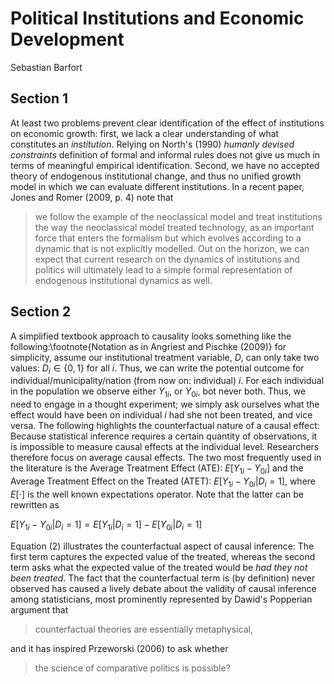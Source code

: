 # Political Institutions and Economic Development
Sebastian Barfort

## Section 1 
At least two problems prevent clear identification of the effect of institutions on economic growth: first, we lack a clear understanding of what constitutes an *institution*. Relying on North's (1990) *humanly devised constraints* definition of formal and informal rules does not give us much in terms of meaningful empirical identification. Second, we have no accepted theory of endogenous institutional change, and thus no unified growth model in which we can evaluate different institutions. In a recent paper, Jones and Romer (2009, p. 4) note that 

> we follow the example of the neoclassical model and treat institutions the way the neoclassical model treated technology, as an important force that enters the formalism but which evolves according to a dynamic that is not explicitly modelled. Out on the horizon, we can expect that current research on the dynamics of institutions and politics will ultimately lead to a simple formal representation of endogenous institutional dynamics as well.



## Section 2
A simplified textbook approach to causality looks something like the following:\footnote{Notation as in Angriest and Pischke (2009)} for simplicity, assume our institutional treatment variable, $D$, can only take two values: $D_i \in \{0,1\}$ 
for all $i$. Thus, we can write the potential outcome for individual/municipality/nation (from now on: individual) $i$. For each individual in the population we observe either $Y_{1i}$, or $Y_{0i}$, bot never both. Thus, we need to engage in a thought experiment; we simply ask ourselves what the effect would have been on individual $i$ had she not been treated, and vice versa. The following highlights the counterfactual nature of a causal effect: Because statistical inference requires a certain quantity of observations, it is impossible to measure causal effects at the individual level. Researchers therefore focus on average causal effects. The two most frequently used in the literature is the Average Treatment Effect (ATE): $E[Y_{1i}-Y_{0i}]$ and the Average Treatment Effect on the Treated (ATET): $E[Y_{1i}-Y_{0i}
|D_i=1 ]$, where $E[\cdot]$ is the well known expectations operator. Note that the latter can be rewritten as

$E[Y_{1i}-Y_{0i}|D_i=1 ]=E[Y_{1i}
|D_i=1 ]-E[Y_{0i}
|D_i=1 ]$

Equation (2) illustrates the counterfactual aspect of causal inference: The first term captures the expected value of the treated, whereas the second term asks what the expected value of the treated would be *had they not been treated*. The fact that the counterfactual term is (by definition) never observed has caused a lively debate about the validity of causal inference among statisticians, most prominently represented by Dawid's Popperian argument that 


> counterfactual theories are essentially metaphysical, 

and it has inspired Przeworski (2006) to ask whether 

>the science of comparative politics is possible?



